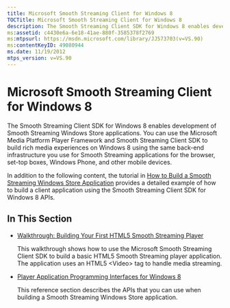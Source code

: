 ```yaml
---
title: Microsoft Smooth Streaming Client for Windows 8
TOCTitle: Microsoft Smooth Streaming Client for Windows 8
description: The Smooth Streaming Client SDK for Windows 8 enables development of Smooth Streaming Windows Store applications.
ms:assetid: c4430e6a-6e18-41ae-880f-3585378f2769
ms:mtpsurl: https://msdn.microsoft.com/library/JJ573703(v=VS.90)
ms:contentKeyID: 49080944
ms.date: 11/19/2012
mtps_version: v=VS.90
---
```


# Microsoft Smooth Streaming Client for Windows 8

The Smooth Streaming Client SDK for Windows 8 enables development of Smooth Streaming Windows Store applications. You can use the Microsoft Media Platform Player Framework and Smooth Streaming Client SDK to build rich media experiences on Windows 8 using the same back-end infrastructure you use for Smooth Streaming applications for the browser, set-top boxes, Windows Phone, and other mobile devices.

In addition to the following content, the tutorial in [How to Build a Smooth Streaming Windows Store Application](https://go.microsoft.com/fwlink/?linkid=271647) provides a detailed example of how to build a client application using the Smooth Streaming Client SDK for Windows 8 APIs.

## In This Section

  - [Walkthrough: Building Your First HTML5 Smooth Streaming Player](walkthrough-building-your-first-html5-smooth-streaming-player.md)
    
    This walkthrough shows how to use the Microsoft Smooth Streaming Client SDK to build a basic HTML5 Smooth Streaming player application. The application uses an HTML5 \<Video\> tag to handle media streaming.

  - [Player Application Programming Interfaces for Windows 8](player-application-programming-interfaces-for-windows-8.md)
    
    This reference section describes the APIs that you can use when building a Smooth Streaming Windows Store application.
